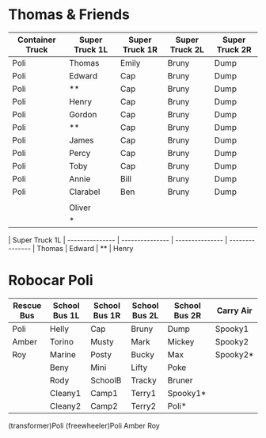 # Thomas & Friends

| Container Truck | Super Truck 1L  | Super Truck 1R  | Super Truck 2L  | Super Truck 2R
| --------------- | --------------- | --------------- | --------------- | ---------------
| Poli            | Thomas          | Emily           | Bruny           | Dump
| Poli            | Edward          | Cap             | Bruny           | Dump
| Poli            | **              | Cap             | Bruny           | Dump
| Poli            | Henry           | Cap             | Bruny           | Dump
| Poli            | Gordon          | Cap             | Bruny           | Dump
| Poli            | **              | Cap             | Bruny           | Dump
| Poli            | James           | Cap             | Bruny           | Dump
| Poli            | Percy           | Cap             | Bruny           | Dump
| Poli            | Toby            | Cap             | Bruny           | Dump
| Poli            | Annie           | Bill            | Bruny           | Dump
| Poli            | Clarabel        | Ben             | Bruny           | Dump
|                 |                 |                 |                 |
|                 | Oliver          |                 |                 |
|                 | *               |                 |                 |

| Super Truck 1L
| --------------- | --------------- | --------------- | --------------- 
| Thomas          | Edward          | **              | Henry



# Robocar Poli

| Rescue Bus      | School Bus 1L   | School Bus 1R   | School Bus 2L   | School Bus 2R   | Carry Air
| --------------- | --------------- | --------------- | --------------- | --------------- | ---------------
| Poli            | Helly           | Cap             | Bruny           | Dump            | Spooky1
| Amber           | Torino          | Musty           | Mark            | Mickey          | Spooky2
| Roy             | Marine          | Posty           | Bucky           | Max             | Spooky2*
|                 | Beny            | Mini            | Lifty           | Poke            |
|                 | Rody            | SchoolB         | Tracky          | Bruner          |
|                 | Cleany1         | Camp1           | Terry1          | Spooky1*        |
|                 | Cleany2         | Camp2           | Terry2          | Poli*           |

(transformer)Poli
(freewheeler)Poli Amber Roy
